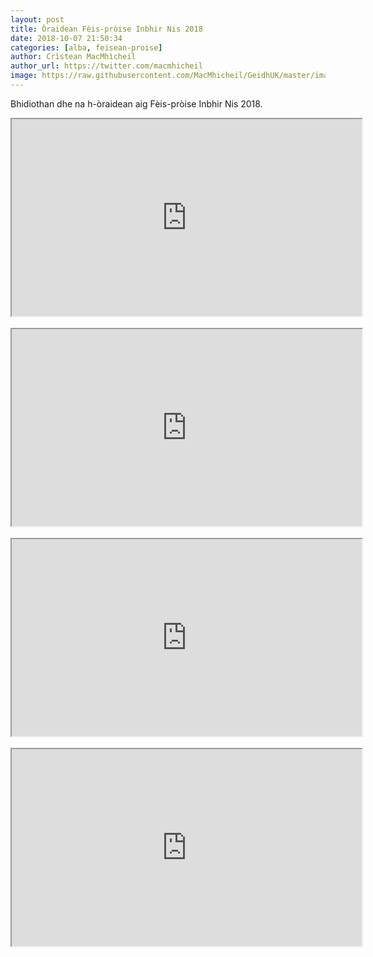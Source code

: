 ```yaml
---
layout: post
title: Òraidean Fèis-pròise Inbhir Nis 2018
date: 2018-10-07 21:50:34
categories: [alba, feisean-proise]
author: Crìstean MacMhìcheil
author_url: https://twitter.com/macmhicheil
image: https://raw.githubusercontent.com/MacMhicheil/GeidhUK/master/images/2018-10-07-oraidean-feis-proise-inbhir-nis-2018.png
---
```


Bhidiothan dhe na h-òraidean aig Fèis-pròise Inbhir Nis 2018.

<!--more-->

<div class="embed-responsive embed-responsive-16by9"><iframe src="https://www.youtube.com/embed/0X3DkUCoVu8" width="560" height="315" allowfullscreen="allowfullscreen"></iframe></div>
<br/>
<div class="embed-responsive embed-responsive-16by9"><iframe src="https://www.youtube.com/embed/Hd4IvN4OW4Q" width="560" height="315" allowfullscreen="allowfullscreen"></iframe></div>
<br/>
<div class="embed-responsive embed-responsive-16by9"><iframe src="https://www.youtube.com/embed/x19jGnU5P8M" width="560" height="315" allowfullscreen="allowfullscreen"></iframe></div>
<br/>
<div class="embed-responsive embed-responsive-16by9"><iframe src="https://www.youtube.com/embed/vg1H0z4npBc" width="560" height="315" allowfullscreen="allowfullscreen"></iframe></div>
